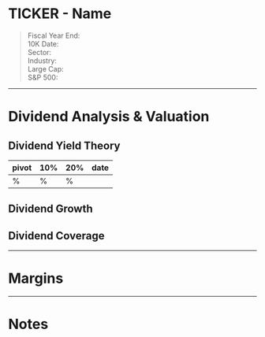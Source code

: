 # TICKER - Name

>Fiscal Year End:  
>10K Date:  
>Sector:  
>Industry:  
>Large Cap:  
>S&P 500:  

---

# Dividend Analysis & Valuation

## Dividend Yield Theory
| pivot | 10% | 20% | date |
|:------|:----|:----|:-----|
| %     | %   | %   |      |


## Dividend Growth 

## Dividend Coverage

---

# Margins 



---

# Notes 
